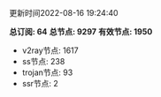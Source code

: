 更新时间2022-08-16 19:24:40

**总订阅: 64**
**总节点: 9297**
**有效节点: 1950**
- v2ray节点: 1617
- ss节点: 238
- trojan节点: 93
- ssr节点: 2
